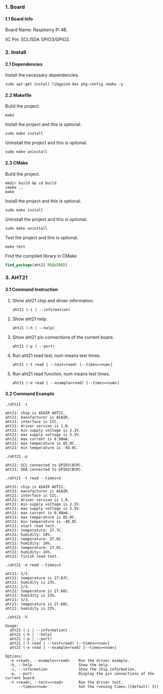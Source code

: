 ### 1. Board

#### 1.1 Board Info

Board Name: Raspberry Pi 4B.

IIC Pin: SCL/SDA GPIO3/GPIO2.

### 2. Install

#### 2.1 Dependencies

Install the necessary dependencies.

```shell
sudo apt-get install libgpiod-dev pkg-config cmake -y
```

#### 2.2 Makefile

Build the project.

```shell
make
```

Install the project and this is optional.

```shell
sudo make install
```

Uninstall the project and this is optional.

```shell
sudo make uninstall
```

#### 2.3 CMake

Build the project.

```shell
mkdir build && cd build 
cmake .. 
make
```

Install the project and this is optional.

```shell
sudo make install
```

Uninstall the project and this is optional.

```shell
sudo make uninstall
```

Test the project and this is optional.

```shell
make test
```

Find the compiled library in CMake. 

```cmake
find_package(aht21 REQUIRED)
```

### 3. AHT21

#### 3.1 Command Instruction

1. Show aht21 chip and driver information.

   ```shell
   aht21 (-i | --information)
   ```

2. Show aht21 help.

   ```shell
   aht21 (-h | --help)
   ```

3. Show aht21 pin connections of the current board.

   ```shell
   aht21 (-p | --port)
   ```

4. Run aht21 read test, num means test times.

   ```shell
   aht21 (-t read | --test=read) [--times=<num>]
   ```

5. Run aht21 read function, num means test times.

   ```shell
   aht21 (-e read | --example=read) [--times=<num>]
   ```

#### 3.2 Command Example

```shell
./aht21 -i

aht21: chip is ASAIR AHT21.
aht21: manufacturer is ASAIR.
aht21: interface is IIC.
aht21: driver version is 1.0.
aht21: min supply voltage is 2.2V.
aht21: max supply voltage is 5.5V.
aht21: max current is 0.98mA.
aht21: max temperature is 85.0C.
aht21: min temperature is -40.0C.
```

```shell
./aht21 -p

aht21: SCL connected to GPIO3(BCM).
aht21: SDA connected to GPIO2(BCM).
```

```shell
./aht21 -t read --times=3

aht21: chip is ASAIR AHT21.
aht21: manufacturer is ASAIR.
aht21: interface is IIC.
aht21: driver version is 1.0.
aht21: min supply voltage is 2.2V.
aht21: max supply voltage is 5.5V.
aht21: max current is 0.98mA.
aht21: max temperature is 85.0C.
aht21: min temperature is -40.0C.
aht21: start read test.
aht21: temperature: 27.7C.
aht21: humidity: 24%.
aht21: temperature: 27.6C.
aht21: humidity: 24%.
aht21: temperature: 27.6C.
aht21: humidity: 24%.
aht21: finish read test.
```

```shell
./aht21 -e read --times=3

aht21: 1/3.
aht21: temperature is 27.67C.
aht21: humidity is 23%.
aht21: 2/3.
aht21: temperature is 27.66C.
aht21: humidity is 23%.
aht21: 3/3.
aht21: temperature is 27.68C.
aht21: humidity is 23%.
```

```shell
./aht21 -h

Usage:
  aht21 (-i | --information)
  aht21 (-h | --help)
  aht21 (-p | --port)
  aht21 (-t read | --test=read) [--times=<num>]
  aht21 (-e read | --example=read) [--times=<num>]

Options:
  -e <read>, --example=<read>    Run the driver example.
  -h, --help                     Show the help.
  -i, --information              Show the chip information.
  -p, --port                     Display the pin connections of the current board.
  -t <read>, --test=<read>       Run the driver test.
      --times=<num>              Set the running times.([default: 3])
```

